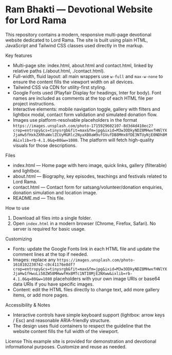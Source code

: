 # Ram Bhakti — Devotional Website for Lord Rama

This repository contains a modern, responsive multi-page devotional website dedicated to Lord Rama. The site is built using plain HTML, JavaScript and Tailwind CSS classes used directly in the markup.

Key features
- Multi-page site: index.html, about.html and contact.html, linked by relative paths (./about.html, ./contact.html).
- Full-width, fluid layout: all main wrappers use `w-full` and `max-w-none` to ensure the content fills the viewport width on all devices.
- Tailwind CSS via CDN for utility-first styling.
- Google Fonts used (Playfair Display for headings, Inter for body). Font names are included as comments at the top of each HTML file per project instructions.
- Interactive elements: mobile navigation toggle, gallery with filters and lightbox modal, contact form validation and simulated donation flow.
- Images use platform-resolvable placeholders in the format `https://images.unsplash.com/photo-1715929602107-8d3d4d410ec2?crop=entropy&cs=tinysrgb&fit=max&fm=jpg&ixid=M3w3ODkyNDZ8MHwxfHNlYXJjaHw5fHxkZXRhaWxlZCUyMGRlc2NyaXB0aW9ufGVufDB8MHx8fDE3NTUyNjE0NDh8MA&ixlib=rb-4.1.0&q=80&w=1080`. The platform will fetch high-quality visuals for those descriptions.

Files
- index.html — Home page with hero image, quick links, gallery (filterable) and lightbox.
- about.html — Biography, key episodes, teachings and festivals related to Lord Rama.
- contact.html — Contact form for satsang/volunteer/donation enquiries, donation simulation and location image.
- README.md — This file.

How to use
1. Download all files into a single folder.
2. Open `index.html` in a modern browser (Chrome, Firefox, Safari). No server is required for basic usage.

Customizing
- Fonts: update the Google Fonts link in each HTML file and update the comment lines at the top if needed.
- Images: replace any `https://images.unsplash.com/photo-1618102230742-c0c41176e8df?crop=entropy&cs=tinysrgb&fit=max&fm=jpg&ixid=M3w3ODkyNDZ8MHwxfHNlYXJjaHw1fHwuLi58ZW58MHwwfHx8MTc1NTI0MjE2NXww&ixlib=rb-4.1.0&q=80&w=1080` placeholders with your own image URIs or base64 data URIs if you have specific images.
- Content: edit the HTML files directly to change text, add more gallery items, or add more pages.

Accessibility & Notes
- Interactive controls have simple keyboard support (lightbox: arrow keys / Esc) and reasonable ARIA-friendly structure.
- The design uses fluid containers to respect the guideline that the website content fills the full width of the viewport.

License
This example site is provided for demonstration and devotional informational purposes. Customize and reuse as needed.
